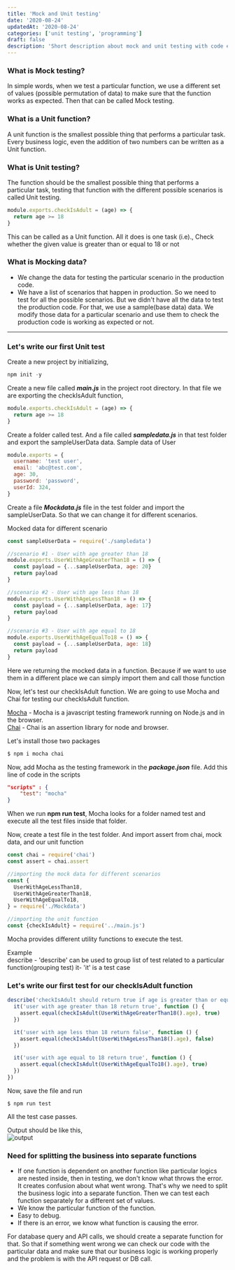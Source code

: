 ```yaml
---
title: 'Mock and Unit testing'
date: '2020-08-24'
updatedAt: '2020-08-24'
categories: ['unit testing', 'programming']
draft: false
description: 'Short description about mock and unit testing with code examples.'
---
```


### What is Mock testing?

In simple words, when we test a particular function, we use a different set of values (possible permutation of data) to make sure that the function works as expected. Then that can be called Mock testing.

### What is a Unit function?

A unit function is the smallest possible thing that performs a particular task. Every business logic, even the addition of two numbers can be written as a Unit function.

### What is Unit testing?

The function should be the smallest possible thing that performs a particular task, testing that function with the different possible scenarios is called Unit testing.

```js
module.exports.checkIsAdult = (age) => {
  return age >= 18
}
```

This can be called as a Unit function. All it does is one task (i.e)., Check whether the given value is greater than or equal to 18 or not

### What is Mocking data?

- We change the data for testing the particular scenario in the production code.
- We have a list of scenarios that happen in production. So we need to test for all the possible scenarios. But we didn't have all the data to test the production code. For that, we use a sample(base data) data. We modify those data for a particular scenario and use them to check the production code is working as expected or not.

---

### Let's write our first Unit test

Create a new project by initializing,

```js
npm init -y
```

Create a new file called **_main.js_** in the project root directory. In that file we are exporting the checkIsAdult function,

```js
module.exports.checkIsAdult = (age) => {
  return age >= 18
}
```

Create a folder called test. And a file called **_sampledata.js_** in that test folder and export the sampleUserData data.
Sample data of User

```js
module.exports = {
  username: 'test user',
  email: 'abc@test.com',
  age: 30,
  password: 'password',
  userId: 324,
}
```

Create a file **_Mockdata.js_** file in the test folder and import the sampleUserData. So that we can change it for different scenarios.

Mocked data for different scenario

```js
const sampleUserData = require('./sampledata')

//scenario #1 - User with age greater than 18
module.exports.UserWithAgeGreaterThan18 = () => {
  const payload = {...sampleUserData, age: 20}
  return payload
}

//scenario #2 - User with age less than 18
module.exports.UserWithAgeLessThan18 = () => {
  const payload = {...sampleUserData, age: 17}
  return payload
}

//scenario #3 - User with age equal to 18
module.exports.UserWithAgeEqualTo18 = () => {
  const payload = {...sampleUserData, age: 18}
  return payload
}
```

Here we returning the mocked data in a function. Because if we want to use them in a different place we can simply import them and call those function

Now, let's test our checkIsAdult function. We are going to use Mocha and Chai for testing our checkIsAdult function.

[Mocha](https://mochajs.org/) - Mocha is a javascript testing framework running on Node.js and in the browser.  
[Chai](https://www.chaijs.com/) - Chai is an assertion library for node and browser.

Let's install those two packages

```js
$ npm i mocha chai
```

Now, add Mocha as the testing framework in the **_package.json_** file. Add this line of code in the scripts

```json
"scripts" : {
    "test": "mocha"
}
```

When we run **npm run test**, Mocha looks for a folder named test and execute all the test files inside that folder.

Now, create a test file in the test folder. And import assert from chai, mock data, and our unit function

```js
const chai = require('chai')
const assert = chai.assert

//importing the mock data for different scenarios
const {
  UserWithAgeLessThan18,
  UserWithAgeGreaterThan18,
  UserWithAgeEqualTo18,
} = require('./Mockdata')

//importing the unit function
const {checkIsAdult} = require('../main.js')
```

Mocha provides different utility functions to execute the test.

Example  
 describe - 'describe' can be used to group list of test related to a particular function(grouping test)
it- 'it' is a test case

### Let's write our first test for our checkIsAdult function

```js
describe('checkIsAdult should return true if age is greater than or equal to 18 and false if it is less than 18', function () {
  it('user with age greater than 18 return true', function () {
    assert.equal(checkIsAdult(UserWithAgeGreaterThan18().age), true)
  })

  it('user with age less than 18 return false', function () {
    assert.equal(checkIsAdult(UserWithAgeLessThan18().age), false)
  })

  it('user with age equal to 18 return true', function () {
    assert.equal(checkIsAdult(UserWithAgeEqualTo18().age), true)
  })
})
```

Now, save the file and run

```
$ npm run test
```

All the test case passes.

Output should be like this,  
![output](https://user-images.githubusercontent.com/63153493/91118718-36b94c00-e6af-11ea-99ff-707d8ab8b9ad.png)

### Need for splitting the business into separate functions

- If one function is dependent on another function like particular logics are nested inside, then in testing, we don't know what throws the error. It creates confusion about what went wrong. That's why we need to split the business logic into a separate function. Then we can test each function separately for a different set of values.
- We know the particular function of the function.
- Easy to debug.
- If there is an error, we know what function is causing the error.

For database query and API calls, we should create a separate function for that. So that if something went wrong we can check our code with the particular data and make sure that our business logic is working properly and the problem is with the API request or DB call.
